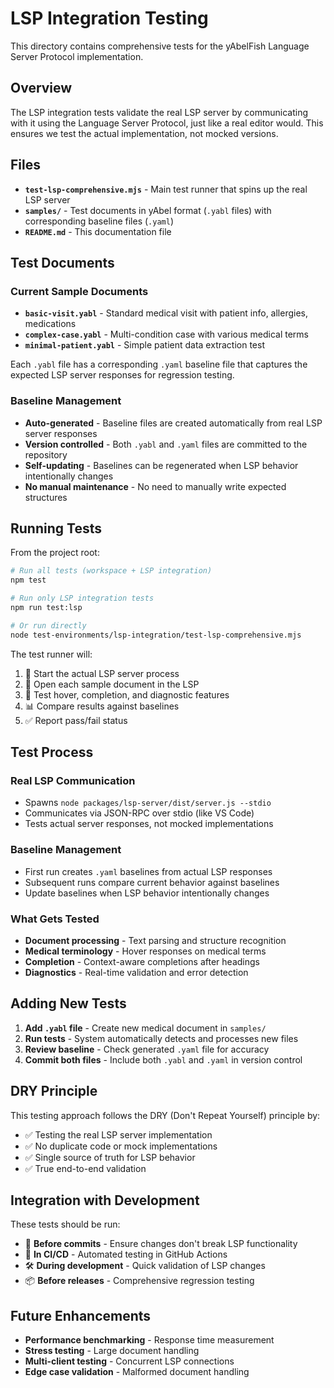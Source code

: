 # LSP Integration Testing

This directory contains comprehensive tests for the yAbelFish Language Server Protocol implementation.

## Overview

The LSP integration tests validate the real LSP server by communicating with it using the Language Server Protocol, just like a real editor would. This ensures we test the actual implementation, not mocked versions.

## Files

- **`test-lsp-comprehensive.mjs`** - Main test runner that spins up the real LSP server
- **`samples/`** - Test documents in yAbel format (`.yabl` files) with corresponding baseline files (`.yaml`)
- **`README.md`** - This documentation file

## Test Documents

### Current Sample Documents

- **`basic-visit.yabl`** - Standard medical visit with patient info, allergies, medications
- **`complex-case.yabl`** - Multi-condition case with various medical terms
- **`minimal-patient.yabl`** - Simple patient data extraction test

Each `.yabl` file has a corresponding `.yaml` baseline file that captures the expected LSP server responses for regression testing.

### Baseline Management
- **Auto-generated** - Baseline files are created automatically from real LSP server responses
- **Version controlled** - Both `.yabl` and `.yaml` files are committed to the repository
- **Self-updating** - Baselines can be regenerated when LSP behavior intentionally changes
- **No manual maintenance** - No need to manually write expected structures

## Running Tests

From the project root:

```bash
# Run all tests (workspace + LSP integration)
npm test

# Run only LSP integration tests
npm run test:lsp

# Or run directly
node test-environments/lsp-integration/test-lsp-comprehensive.mjs
```

The test runner will:
1. 🚀 Start the actual LSP server process
2. 📖 Open each sample document in the LSP
3. 🧪 Test hover, completion, and diagnostic features
4. 📊 Compare results against baselines
5. ✅ Report pass/fail status

## Test Process

### Real LSP Communication
- Spawns `node packages/lsp-server/dist/server.js --stdio`
- Communicates via JSON-RPC over stdio (like VS Code)
- Tests actual server responses, not mocked implementations

### Baseline Management
- First run creates `.yaml` baselines from actual LSP responses
- Subsequent runs compare current behavior against baselines
- Update baselines when LSP behavior intentionally changes

### What Gets Tested
- **Document processing** - Text parsing and structure recognition
- **Medical terminology** - Hover responses on medical terms
- **Completion** - Context-aware completions after headings
- **Diagnostics** - Real-time validation and error detection

## Adding New Tests

1. **Add `.yabl` file** - Create new medical document in `samples/`
2. **Run tests** - System automatically detects and processes new files
3. **Review baseline** - Check generated `.yaml` file for accuracy
4. **Commit both files** - Include both `.yabl` and `.yaml` in version control

## DRY Principle

This testing approach follows the DRY (Don't Repeat Yourself) principle by:
- ✅ Testing the real LSP server implementation
- ✅ No duplicate code or mock implementations
- ✅ Single source of truth for LSP behavior
- ✅ True end-to-end validation

## Integration with Development

These tests should be run:
- 🔄 **Before commits** - Ensure changes don't break LSP functionality
- 🚀 **In CI/CD** - Automated testing in GitHub Actions
- 🛠️ **During development** - Quick validation of LSP changes
- 📦 **Before releases** - Comprehensive regression testing

## Future Enhancements

- **Performance benchmarking** - Response time measurement
- **Stress testing** - Large document handling
- **Multi-client testing** - Concurrent LSP connections
- **Edge case validation** - Malformed document handling
